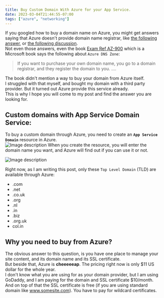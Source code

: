 ```yaml
---
title: Buy Custom Domain With Azure for your App Service.
date: 2023-03-04T21:44:55-07:00
tags: ["azure", "networking"]
---
```

If you googled how to buy a domain name on Azure, you might get answers saying that Azure doesn't provide domain name registrar, like [the following answer](https://learn.microsoft.com/en-us/answers/questions/10805/use-azure-as-a-domain-registrar-for-a-domain-curre?orderby=helpful), or [the following discussion](https://feedback.azure.com/d365community/idea/9e9f97ea-8526-ec11-b6e6-000d3a4f0789).  
Not even those answers, even the book [Exam Ref AZ-900](https://www.microsoftpressstore.com/store/exam-ref-az-900-microsoft-azure-fundamentals-9780137955145) which is a Microsoft book says the following about `Azure DNS Zone`:  
> If you want to purchase your own domain name, you go to a domain registrar, and they register the domain to you. ....  
  

The book didn't mention a way to buy your domain from Azure itself.  
I struggled with that myself, and bought my domain with a third party provider. But it turned out Azure provide this service already.  
This is why I hope you will come to my post and find the answer you are looking for.  

## Custom domains with App Service Domain Service:

To buy a custom domain through Azure, you need to create an **`App Service Domain`** resource in Azure.  
![Image description](https://dev-to-uploads.s3.amazonaws.com/uploads/articles/qqcugjwb9nkq930i7aje.jpg)
When you create the resource, you will enter the domain name you want, and Azure will find out if you can use it or not.  

![Image description](https://dev-to-uploads.s3.amazonaws.com/uploads/articles/r2xxabp5t04qiy6kthyy.jpg)

Right now, as I am writing this post, only these `Top Level Domain` (TLD) are available through Azure:  
* .com
* .net
* .co.uk
* .org
* .nl
* .in
* .biz
* .org.uk
* col.in

## Why you need to buy from Azure?
The obvious answer to this question, is you have one place to manage your site content, and its domain name and its SSL certificate.  
But beside that, Azure is **cheeeeeap**. The pricing right now is only $11 US dollar for the whole year.  
I don't know what you are using for as your domain provider, but I am using GoDaddy, and I am paying for the domain and SSL certificate $10/month.  
And on top of that the SSL certificate is free (if you are using standard domain like www.somesite.com). You have to pay for wildcard certificates.  


